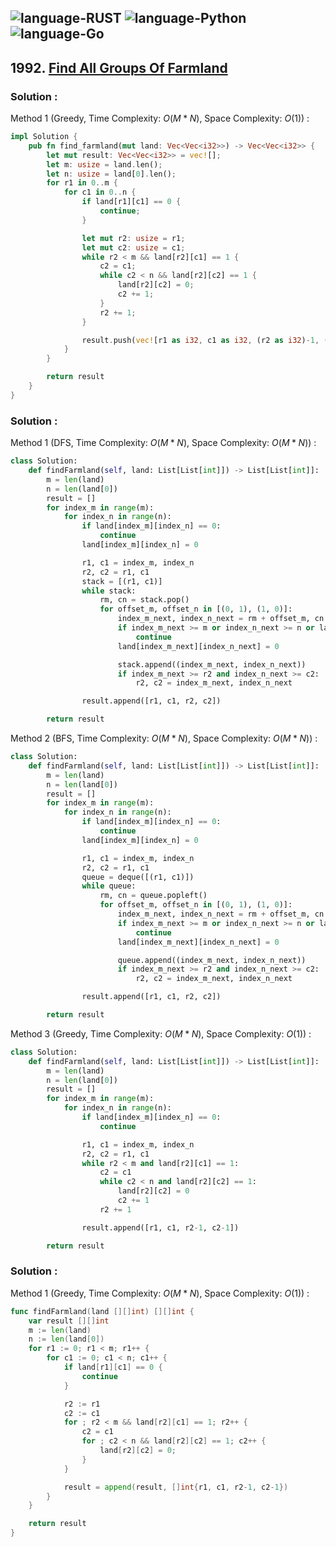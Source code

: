 ![language-RUST](https://img.shields.io/badge/RUST-8d4004?style=for-the-badge&logo=RUST)
![language-Python](https://img.shields.io/badge/Python-ffd43b?style=for-the-badge&logo=PYTHON)
![language-Go](https://img.shields.io/badge/Go-00add8?style=for-the-badge&logo=GO&logoColor=white)
---

## 1992. [Find All Groups Of Farmland](https://leetcode.com/problems/find-all-groups-of-farmland)

### Solution :

Method 1 (Greedy, Time Complexity: $O(M*N)$, Space Complexity: $O(1)$) :
```rust
impl Solution {
    pub fn find_farmland(mut land: Vec<Vec<i32>>) -> Vec<Vec<i32>> {
        let mut result: Vec<Vec<i32>> = vec![];
        let m: usize = land.len();
        let n: usize = land[0].len();
        for r1 in 0..m {
            for c1 in 0..n {
                if land[r1][c1] == 0 {
                    continue;
                }

                let mut r2: usize = r1;
                let mut c2: usize = c1;
                while r2 < m && land[r2][c1] == 1 {
                    c2 = c1;
                    while c2 < n && land[r2][c2] == 1 {
                        land[r2][c2] = 0;
                        c2 += 1;
                    }
                    r2 += 1;
                }

                result.push(vec![r1 as i32, c1 as i32, (r2 as i32)-1, (c2 as i32)-1]);
            }
        }

        return result
    }
}
```

### Solution :

Method 1 (DFS, Time Complexity: $O(M*N)$, Space Complexity: $O(M*N)$) :
```python
class Solution:
    def findFarmland(self, land: List[List[int]]) -> List[List[int]]:
        m = len(land)
        n = len(land[0])
        result = []
        for index_m in range(m):
            for index_n in range(n):
                if land[index_m][index_n] == 0:
                    continue
                land[index_m][index_n] = 0

                r1, c1 = index_m, index_n
                r2, c2 = r1, c1
                stack = [(r1, c1)]
                while stack:
                    rm, cn = stack.pop()
                    for offset_m, offset_n in [(0, 1), (1, 0)]:
                        index_m_next, index_n_next = rm + offset_m, cn + offset_n
                        if index_m_next >= m or index_n_next >= n or land[index_m_next][index_n_next] == 0:
                            continue
                        land[index_m_next][index_n_next] = 0

                        stack.append((index_m_next, index_n_next))
                        if index_m_next >= r2 and index_n_next >= c2:
                            r2, c2 = index_m_next, index_n_next

                result.append([r1, c1, r2, c2])

        return result
```

Method 2 (BFS, Time Complexity: $O(M*N)$, Space Complexity: $O(M*N)$) :
```python
class Solution:
    def findFarmland(self, land: List[List[int]]) -> List[List[int]]:
        m = len(land)
        n = len(land[0])
        result = []
        for index_m in range(m):
            for index_n in range(n):
                if land[index_m][index_n] == 0:
                    continue
                land[index_m][index_n] = 0

                r1, c1 = index_m, index_n
                r2, c2 = r1, c1
                queue = deque([(r1, c1)])
                while queue:
                    rm, cn = queue.popleft()
                    for offset_m, offset_n in [(0, 1), (1, 0)]:
                        index_m_next, index_n_next = rm + offset_m, cn + offset_n
                        if index_m_next >= m or index_n_next >= n or land[index_m_next][index_n_next] == 0:
                            continue
                        land[index_m_next][index_n_next] = 0

                        queue.append((index_m_next, index_n_next))
                        if index_m_next >= r2 and index_n_next >= c2:
                            r2, c2 = index_m_next, index_n_next

                result.append([r1, c1, r2, c2])

        return result
```

Method 3 (Greedy, Time Complexity: $O(M*N)$, Space Complexity: $O(1)$) :
```python
class Solution:
    def findFarmland(self, land: List[List[int]]) -> List[List[int]]:
        m = len(land)
        n = len(land[0])
        result = []
        for index_m in range(m):
            for index_n in range(n):
                if land[index_m][index_n] == 0:
                    continue

                r1, c1 = index_m, index_n
                r2, c2 = r1, c1
                while r2 < m and land[r2][c1] == 1:
                    c2 = c1
                    while c2 < n and land[r2][c2] == 1:
                        land[r2][c2] = 0
                        c2 += 1
                    r2 += 1

                result.append([r1, c1, r2-1, c2-1])

        return result
```

### Solution :

Method 1 (Greedy, Time Complexity: $O(M*N)$, Space Complexity: $O(1)$) :
```go
func findFarmland(land [][]int) [][]int {
    var result [][]int
    m := len(land)
    n := len(land[0])
    for r1 := 0; r1 < m; r1++ {
        for c1 := 0; c1 < n; c1++ {
            if land[r1][c1] == 0 {
                continue
            }

            r2 := r1
            c2 := c1
            for ; r2 < m && land[r2][c1] == 1; r2++ {
                c2 = c1
                for ; c2 < n && land[r2][c2] == 1; c2++ {
                    land[r2][c2] = 0;
                }
            }

            result = append(result, []int{r1, c1, r2-1, c2-1})
        }
    }

    return result
}
```
